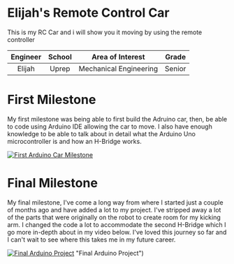 # Elijah's Remote Control Car
This is my RC Car and i will show you it moving by using the remote controller

| **Engineer** | **School** | **Area of Interest** | **Grade** |
|:--:|:--:|:--:|:--:|
| Elijah | Uprep | Mechanical Engineering | Senior 


# First Milestone
  

My first milestone was being able to first build the Adruino car, then, be able to code using Arduino IDE allowing the car to move. I also have enough knowledge to be able to talk about in detail what the Arduino Uno microcontroller is and how an H-Bridge works.

[![First Arduino Car Milestone](https://res.cloudinary.com/marcomontalbano/image/upload/v1701931315/video_to_markdown/images/youtube--J-u9MNxvZ0E-c05b58ac6eb4c4700831b2b3070cd403.jpg)](https://www.youtube.com/watch?v=J-u9MNxvZ0E "Elijah's First Milestone")


# Final Milestone

My final milestone, I've come a long way from where I started just a couple of months ago and have added a lot to my project. I've stripped away a lot of the parts that were originally on the robot to create room for my kicking arm. I changed the code a lot to accommodate the second H-Bridge which I go more in-depth about in my video below. I've loved this journey so far and I can't wait to see where this takes me in my future career.

[![Final Arduino Project](https://res.cloudinary.com/marcomontalbano/image/upload/v1701931150/video_to_markdown/images/youtube--gc-W_yccmQE-c05b58ac6eb4c4700831b2b3070cd403.jpg)](https://www.youtube.com/watch?v=gc-W_yccmQE "Elijah's Final Milestone") "Final Arduino Project")


